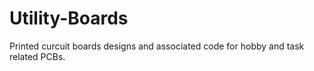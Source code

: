 # Utility-Boards
Printed curcuit boards designs and associated code for hobby and task related PCBs.

